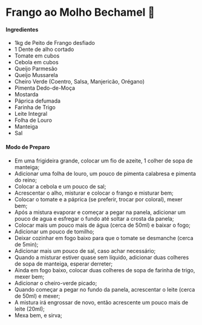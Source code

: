 # Frango ao Molho Bechamel :chicken:

#### Ingredientes

- 1kg de Peito de Frango desfiado
- 1 Dente de alho cortado
- Tomate em cubos
- Cebola em cubos
- Queijo Parmesão
- Queijo Mussarela
- Cheiro Verde (Coentro, Salsa, Manjericão, Orégano)
- Pimenta Dedo-de-Moça
- Mostarda
- Páprica defumada
- Farinha de Trigo
- Leite Integral
- Folha de Louro
- Manteiga
- Sal



#### Modo de Preparo

- Em uma frigideira grande, colocar um fio de azeite, 1 colher de sopa de manteiga;
- Adicionar uma folha de louro, um pouco de pimenta calabresa e pimenta do reino;
- Colocar a cebola e um pouco de sal;
- Acrescentar o alho, misturar e colocar o frango e misturar bem;
- Colocar o tomate e a páprica (se preferir, trocar por coloral), mexer bem;
- Após a mistura evaporar e começar a pegar na panela, adicionar um pouco de agua e esfregar o fundo até soltar a crosta da panela;
- Colocar mais um pouco mais de água (cerca de 50ml) e baixar o fogo;
- Adicionar um pouco de tomilho;
- Deixar cozinhar em fogo baixo para que o tomate se desmanche (cerca de 5min);
- Adicionar mais um pouco de sal, caso achar necessário;
- Quando a misturar estiver quase sem líquido, adicionar duas colheres de sopa de manteiga, esperar derreter;
- Ainda em fogo baixo, colocar duas colheres de sopa de farinha de trigo, mexer bem;
- Adicionar o cheiro-verde picado;
- Quando começar a pegar no fundo da panela, acrescentar o leite (cerca de 50ml) e mexer;
- A mistura irá engrossar de novo, então acrescente um pouco mais de leite (20ml);
- Mexa bem, e sirva;

